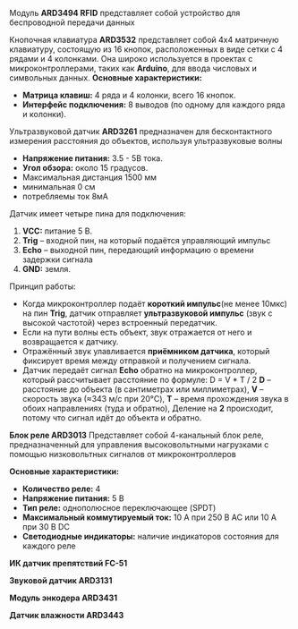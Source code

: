 
Модуль **ARD3494 RFID**
представляет собой устройство для беспроводной передачи данных


Кнопочная клавиатура **ARD3532**
представляет собой 4x4 матричную клавиатуру, состоящую из 16 кнопок, расположенных в виде сетки с 4 рядами и 4 колонками. Она широко используется в проектах с микроконтроллерами, таких как **Arduino**, для ввода числовых и символьных данных.
**Основные характеристики:**
- **Матрица клавиш:** 4 ряда и 4 колонки, всего 16 кнопок.​
- **Интерфейс подключения:** 8 выводов (по одному для каждого ряда и колонки).



Ультразвуковой датчик **ARD3261**
предназначен для бесконтактного измерения расстояния до объектов, используя ультразвуковые волны
- **Напряжение питания:** 3.5 - 5В тока.​
- **Угол обзора:** около 15 градусов.​
- Максимальная дистанция 1500 мм
- минимальная 0 см
- потребляемы ток 8мА

Датчик имеет четыре пина для подключения:​
1. **VCC:** питание 5 В.​
2. **Trig** – входной пин, на который подаётся управляющий импульс
3. **Echo** – выходной пин, передающий информацию о времени задержки сигнала
4. **GND:** земля.

Принцип работы:
- Когда микроконтроллер подаёт **короткий импульс**(не менее 10мкс) на пин **Trig**, датчик отправляет **ультразвуковой импульс** (звук с высокой частотой) через встроенный передатчик.
- Если на пути волны есть объект, звук отражается от него и возвращается к датчику.
- Отражённый звук улавливается **приёмником датчика**, который фиксирует время между отправкой и получением сигнала.
- Датчик передаёт сигнал **Echo** обратно на микроконтроллер, который рассчитывает расстояние по формуле: D = V * T / 2
**D** – расстояние до объекта (в сантиметрах или миллиметрах),
**V** – скорость звука (≈343 м/с при 20°C),
**T** – время прохождения звука в обоих направлениях (туда и обратно),
Деление на **2** происходит, потому что сигнал идёт до объекта и обратно.




**Блок реле ARD3013**
Представляет собой 4-канальный блок реле, предназначенный для управления высоковольтными нагрузками с помощью низковольтных сигналов от микроконтроллеров

**Основные характеристики:**
- **Количество реле:** 4​
- **Напряжение питания:** 5 В​
- **Тип реле:** однополюсное переключающее (SPDT)​
- **Максимальный коммутируемый ток:** 10 А при 250 В AC или 10 А при 30 В DC
- **Светодиодные индикаторы:** наличие индикаторов состояния для каждого реле​




**ИК датчик препятствий FC-51**

**Звуковой датчик ARD3131**

**Модуль энкодера ARD3431**

**Датчик влажности ARD3443**

